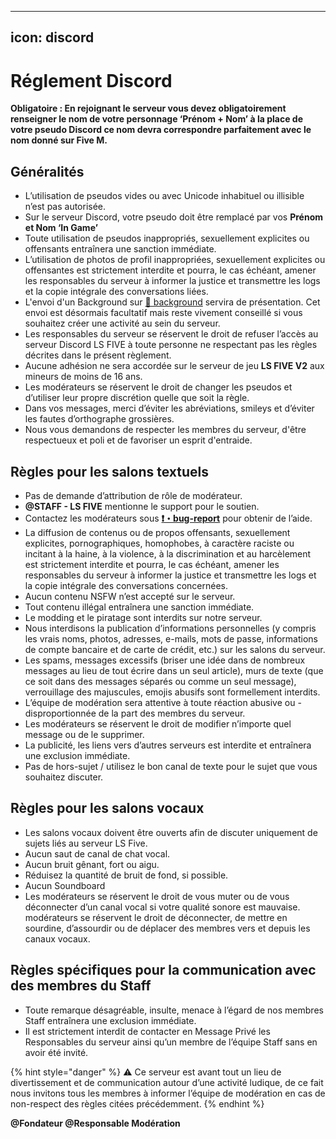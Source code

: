 ----
icon: discord
----

# Réglement Discord

**Obligatoire : En rejoignant le serveur vous devez obligatoirement renseigner le nom de votre personnage ‘Prénom + Nom’ à la place de votre pseudo Discord ce nom devra correspondre parfaitement avec le nom donné sur Five M.**

## Généralités

* L’utilisation de pseudos vides ou avec Unicode inhabituel ou illisible n’est pas autorisée.
* Sur le serveur Discord, votre pseudo doit être remplacé par vos **Prénom et Nom ‘In Game’**
* Toute utilisation de pseudos inappropriés, sexuellement explicites ou offensants entraînera une sanction immédiate.
* L’utilisation de photos de profil inappropriées, sexuellement explicites ou offensantes est strictement interdite et pourra, le cas échéant, amener les responsables du serveur à informer la justice et transmettre les logs et la copie intégrale des conversations liées.
* L'envoi d'un Background sur [📝 background](https://discordapp.com/channels/1096757086706225192/1241868884475121704) servira de présentation. Cet envoi est désormais facultatif mais reste vivement conseillé si vous souhaitez créer une activité au sein du serveur.
* Les responsables du serveur se réservent le droit de refuser l’accès au serveur Discord LS FIVE à toute personne ne respectant pas les règles décrites dans le présent règlement.
* Aucune adhésion ne sera accordée sur le serveur de jeu **LS FIVE V2** aux mineurs de moins de 16 ans.
* Les modérateurs se réservent le droit de changer les pseudos et d’utiliser leur propre discrétion quelle que soit la règle.
* Dans vos messages, merci d’éviter les abréviations, smileys et d’éviter les fautes d’orthographe grossières.
* Nous vous demandons de respecter les membres du serveur, d'être respectueux et poli et de favoriser un esprit d'entraide.

## **Règles pour les salons textuels**

* Pas de demande d’attribution de rôle de modérateur.
* **@STAFF - LS FIVE** mentionne le support pour le soutien.
* Contactez les modérateurs sous [**❗・bug-report**](https://discord.com/channels/1096757086706225192/1124861004740821043) pour obtenir de l’aide.
* La diffusion de contenus ou de propos offensants, sexuellement explicites, pornographiques, homophobes, à caractère raciste ou incitant à la haine, à la violence, à la discrimination et au harcèlement est strictement interdite et pourra, le cas échéant, amener les responsables du serveur à informer la justice et transmettre les logs et la copie intégrale des conversations concernées.
* Aucun contenu NSFW n’est accepté sur le serveur.
* Tout contenu illégal entraînera une sanction immédiate.
* Le modding et le piratage sont interdits sur notre serveur.
* Nous interdisons la publication d’informations personnelles (y compris les vrais noms, photos, adresses, e-mails, mots de passe, informations de compte bancaire et de carte de crédit, etc.) sur les salons du serveur.
* Les spams, messages excessifs (briser une idée dans de nombreux messages au lieu de tout écrire dans un seul article), murs de texte (que ce soit dans des messages séparés ou comme un seul message), verrouillage des majuscules, emojis abusifs sont formellement interdits.
* L’équipe de modération sera attentive à toute réaction abusive ou - disproportionnée de la part des membres du serveur.
* Les modérateurs se réservent le droit de modifier n’importe quel message ou de le supprimer.
* La publicité, les liens vers d’autres serveurs est interdite et entraînera une exclusion immédiate.
* Pas de hors-sujet / utilisez le bon canal de texte pour le sujet que vous souhaitez discuter.

## Règles pour les salons vocaux

* Les salons vocaux doivent être ouverts afin de discuter uniquement de sujets liés au serveur LS Five.
* Aucun saut de canal de chat vocal.
* Aucun bruit gênant, fort ou aigu.
* Réduisez la quantité de bruit de fond, si possible.
* Aucun Soundboard
* Les modérateurs se réservent le droit de vous muter ou de vous déconnecter d’un canal vocal si votre qualité sonore est mauvaise. modérateurs se réservent le droit de déconnecter, de mettre en sourdine, d’assourdir ou de déplacer des membres vers et depuis les canaux vocaux.

## Règles spécifiques pour la communication avec des membres du Staff

* Toute remarque désagréable, insulte, menace à l’égard de nos membres Staff entraînera une exclusion immédiate.
* Il est strictement interdit de contacter en Message Privé les Responsables du serveur ainsi qu’un membre de l’équipe Staff sans en avoir été invité.

{% hint style="danger" %}
⚠️ Ce serveur est avant tout un lieu de divertissement et de communication autour d’une activité ludique, de ce fait nous invitons tous les membres à informer l’équipe de modération en cas de non-respect des règles citées précédemment.
{% endhint %}

**@Fondateur @Responsable Modération**
